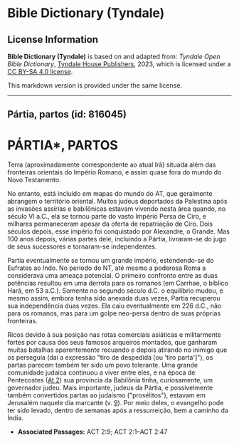 # Bible Dictionary (Tyndale)

## License Information

**Bible Dictionary (Tyndale)** is based on and adapted from: _Tyndale Open Bible Dictionary_, [Tyndale House Publishers](https://tyndaleopenresources.com/), 2023, which is licensed under a [CC BY-SA 4.0 license](https://creativecommons.org/licenses/by-sa/4.0/legalcode.en).

This markdown version is provided under the same license.



--------------------------------

## Pártia, partos (id: 816045)

PÁRTIA\*, PARTOS
================

Terra (aproximadamente correspondente ao atual Irã) situada além das fronteiras orientais do Império Romano, e assim quase fora do mundo do Novo Testamento.

No entanto, está incluído em mapas do mundo do AT, que geralmente abrangem o território oriental. Muitos judeus deportados da Palestina após as invasões assírias e babilônicas estavam vivendo nesta área quando, no século VI a.C., ela se tornou parte do vasto Império Persa de Ciro, e milhares permaneceram apesar da oferta de repatriação de Ciro. Dois séculos depois, esse império foi conquistado por Alexandre, o Grande. Mas 100 anos depois, várias partes dele, incluindo a Pártia, livraram\-se do jugo de seus sucessores e tornaram\-se independentes.

Partia eventualmente se tornou um grande império, estendendo\-se do Eufrates ao Indo. No período do NT, até mesmo a poderosa Roma a considerava uma ameaça potencial. O primeiro confronto entre as duas potências resultou em uma derrota para os romanos (em Carrhae, o bíblico Harã, em 53 a.C.). Somente no segundo século d.C. o equilíbrio mudou, e mesmo assim, embora tenha sido anexada duas vezes, Partia recuperou sua independência duas vezes. Ela caiu eventualmente em 226 d.C., não para os romanos, mas para um golpe neo\-persa dentro de suas próprias fronteiras.

Ricos devido à sua posição nas rotas comerciais asiáticas e militarmente fortes por causa dos seus famosos arqueiros montados, que ganharam muitas batalhas aparentemente recuando e depois atirando no inimigo que os perseguia (daí a expressão "tiro de despedida \[ou 'tiro parta']"), os partas parecem também ter sido um povo tolerante. Uma grande comunidade judaica continuou a viver entre eles, e na época de Pentecostes ([At 2](https://ref.ly/Acts2:1-Acts2:47)) sua província da Babilônia tinha, curiosamente, um governador judeu. Mais importante, judeus da Pártia, e possivelmente também convertidos partas ao judaísmo ("prosélitos"), estavam em Jerusalém naquele dia marcante (v. [9](https://ref.ly/Acts2:9)). Por meio deles, o evangelho pode ter sido levado, dentro de semanas após a ressurreição, bem a caminho da Índia.

* **Associated Passages:** ACT 2:9; ACT 2:1–ACT 2:47

